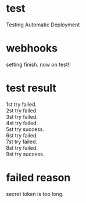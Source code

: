 # test
Testing Automatic Deployment

# webhooks
setting finish.
now on test!!

# test result
1st try failed.  
2st try failed.  
3st try failed.  
4st try failed.  
5st try success.  
6st try failed.  
7st try failed.  
8st try failed.  
9st try success.  

# failed reason
secret token is too long.

